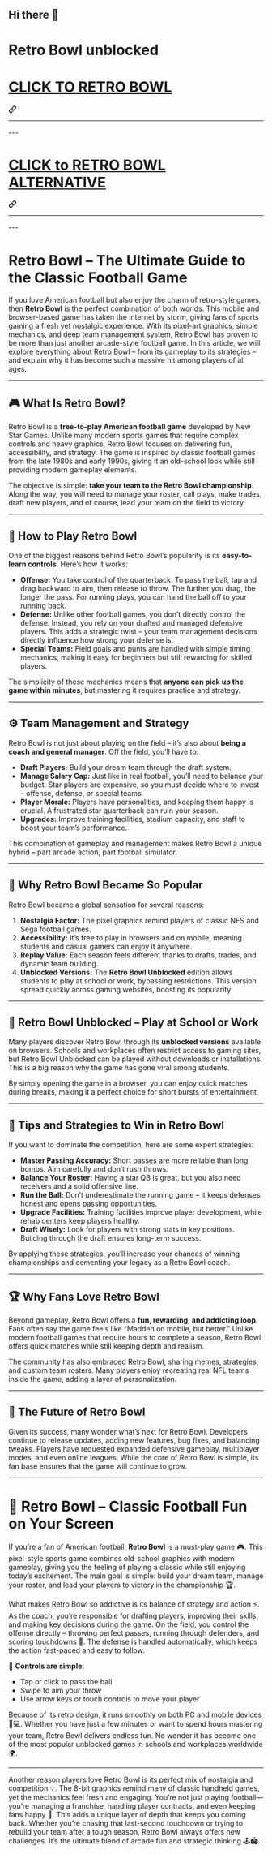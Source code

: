 ## Hi there 👋

# Retro Bowl unblocked
<div class="markdown-heading" dir="auto"><h1 class="heading-element" dir="auto"><a href="https://lessonhub.guru" rel="nofollow">CLICK TO RETRO BOWL</a></h1><a id="user-content-click-to-play-game" class="anchor" aria-label="Permalink: CLICK TO PLAY GAME" href="#click-to-play-game"><svg class="octicon octicon-link" viewBox="0 0 16 16" version="1.1" width="16" height="16" aria-hidden="true"><path d="m7.775 3.275 1.25-1.25a3.5 3.5 0 1 1 4.95 4.95l-2.5 2.5a3.5 3.5 0 0 1-4.95 0 .751.751 0 0 1 .018-1.042.751.751 0 0 1 1.042-.018 1.998 1.998 0 0 0 2.83 0l2.5-2.5a2.002 2.002 0 0 0-2.83-2.83l-1.25 1.25a.751.751 0 0 1-1.042-.018.751.751 0 0 1-.018-1.042Zm-4.69 9.64a1.998 1.998 0 0 0 2.83 0l1.25-1.25a.751.751 0 0 1 1.042.018.751.751 0 0 1 .018 1.042l-1.25 1.25a3.5 3.5 0 1 1-4.95-4.95l2.5-2.5a3.5 3.5 0 0 1 4.95 0 .751.751 0 0 1-.018 1.042.751.751 0 0 1-1.042.018 1.998 1.998 0 0 0-2.83 0l-2.5 2.5a1.998 1.998 0 0 0 0 2.83Z"></path></svg></a></div>
<hr>---
<div class="markdown-heading" dir="auto"><h1 class="heading-element" dir="auto"><a href="https://k12guru.nl" rel="nofollow">CLICK to RETRO BOWL ALTERNATIVE</a></h1><a id="user-content-click-2-play-unb-games" class="anchor" aria-label="Permalink: CLICK 2 PLAY UNB GAMES" href="#click-2-play-unb-games"><svg class="octicon octicon-link" viewBox="0 0 16 16" version="1.1" width="16" height="16" aria-hidden="true"><path d="m7.775 3.275 1.25-1.25a3.5 3.5 0 1 1 4.95 4.95l-2.5 2.5a3.5 3.5 0 0 1-4.95 0 .751.751 0 0 1 .018-1.042.751.751 0 0 1 1.042-.018 1.998 1.998 0 0 0 2.83 0l2.5-2.5a2.002 2.002 0 0 0-2.83-2.83l-1.25 1.25a.751.751 0 0 1-1.042-.018.751.751 0 0 1-.018-1.042Zm-4.69 9.64a1.998 1.998 0 0 0 2.83 0l1.25-1.25a.751.751 0 0 1 1.042.018.751.751 0 0 1 .018 1.042l-1.25 1.25a3.5 3.5 0 1 1-4.95-4.95l2.5-2.5a3.5 3.5 0 0 1 4.95 0 .751.751 0 0 1-.018 1.042.751.751 0 0 1-1.042.018 1.998 1.998 0 0 0-2.83 0l-2.5 2.5a1.998 1.998 0 0 0 0 2.83Z"></path></svg></a></div>
<hr>
---

# Retro Bowl – The Ultimate Guide to the Classic Football Game

If you love American football but also enjoy the charm of retro-style games, then **Retro Bowl** is the perfect combination of both worlds. This mobile and browser-based game has taken the internet by storm, giving fans of sports gaming a fresh yet nostalgic experience. With its pixel-art graphics, simple mechanics, and deep team management system, Retro Bowl has proven to be more than just another arcade-style football game. In this article, we will explore everything about Retro Bowl – from its gameplay to its strategies – and explain why it has become such a massive hit among players of all ages.

---

## 🎮 What Is Retro Bowl?

Retro Bowl is a **free-to-play American football game** developed by New Star Games. Unlike many modern sports games that require complex controls and heavy graphics, Retro Bowl focuses on delivering fun, accessibility, and strategy. The game is inspired by classic football games from the late 1980s and early 1990s, giving it an old-school look while still providing modern gameplay elements.

The objective is simple: **take your team to the Retro Bowl championship**. Along the way, you will need to manage your roster, call plays, make trades, draft new players, and of course, lead your team on the field to victory.

---

## 🏈 How to Play Retro Bowl

One of the biggest reasons behind Retro Bowl’s popularity is its **easy-to-learn controls**. Here’s how it works:

* **Offense:** You take control of the quarterback. To pass the ball, tap and drag backward to aim, then release to throw. The further you drag, the longer the pass. For running plays, you can hand the ball off to your running back.
* **Defense:** Unlike other football games, you don’t directly control the defense. Instead, you rely on your drafted and managed defensive players. This adds a strategic twist – your team management decisions directly influence how strong your defense is.
* **Special Teams:** Field goals and punts are handled with simple timing mechanics, making it easy for beginners but still rewarding for skilled players.

The simplicity of these mechanics means that **anyone can pick up the game within minutes**, but mastering it requires practice and strategy.

---

## ⚙️ Team Management and Strategy

Retro Bowl is not just about playing on the field – it’s also about **being a coach and general manager**. Off the field, you’ll have to:

* **Draft Players:** Build your dream team through the draft system.
* **Manage Salary Cap:** Just like in real football, you’ll need to balance your budget. Star players are expensive, so you must decide where to invest – offense, defense, or special teams.
* **Player Morale:** Players have personalities, and keeping them happy is crucial. A frustrated star quarterback can ruin your season.
* **Upgrades:** Improve training facilities, stadium capacity, and staff to boost your team’s performance.

This combination of gameplay and management makes Retro Bowl a unique hybrid – part arcade action, part football simulator.

---

## 🌟 Why Retro Bowl Became So Popular

Retro Bowl became a global sensation for several reasons:

1. **Nostalgia Factor:** The pixel graphics remind players of classic NES and Sega football games.
2. **Accessibility:** It’s free to play in browsers and on mobile, meaning students and casual gamers can enjoy it anywhere.
3. **Replay Value:** Each season feels different thanks to drafts, trades, and dynamic team building.
4. **Unblocked Versions:** The **Retro Bowl Unblocked** edition allows students to play at school or work, bypassing restrictions. This version spread quickly across gaming websites, boosting its popularity.

---

## 📱 Retro Bowl Unblocked – Play at School or Work

Many players discover Retro Bowl through its **unblocked versions** available on browsers. Schools and workplaces often restrict access to gaming sites, but Retro Bowl Unblocked can be played without downloads or installations. This is a big reason why the game has gone viral among students.

By simply opening the game in a browser, you can enjoy quick matches during breaks, making it a perfect choice for short bursts of entertainment.

---

## 🧠 Tips and Strategies to Win in Retro Bowl

If you want to dominate the competition, here are some expert strategies:

* **Master Passing Accuracy:** Short passes are more reliable than long bombs. Aim carefully and don’t rush throws.
* **Balance Your Roster:** Having a star QB is great, but you also need receivers and a solid offensive line.
* **Run the Ball:** Don’t underestimate the running game – it keeps defenses honest and opens passing opportunities.
* **Upgrade Facilities:** Training facilities improve player development, while rehab centers keep players healthy.
* **Draft Wisely:** Look for players with strong stats in key positions. Building through the draft ensures long-term success.

By applying these strategies, you’ll increase your chances of winning championships and cementing your legacy as a Retro Bowl coach.

---

## 🏆 Why Fans Love Retro Bowl

Beyond gameplay, Retro Bowl offers a **fun, rewarding, and addicting loop**. Fans often say the game feels like “Madden on mobile, but better.” Unlike modern football games that require hours to complete a season, Retro Bowl offers quick matches while still keeping depth and realism.

The community has also embraced Retro Bowl, sharing memes, strategies, and custom team rosters. Many players enjoy recreating real NFL teams inside the game, adding a layer of personalization.

---

## 🔮 The Future of Retro Bowl

Given its success, many wonder what’s next for Retro Bowl. Developers continue to release updates, adding new features, bug fixes, and balancing tweaks. Players have requested expanded defensive gameplay, multiplayer modes, and even online leagues. While the core of Retro Bowl is simple, its fan base ensures that the game will continue to grow.

---

# 🏈 Retro Bowl – Classic Football Fun on Your Screen

If you’re a fan of American football, **Retro Bowl** is a must-play game 🎮. This pixel-style sports game combines old-school graphics with modern gameplay, giving you the feeling of playing a classic while still enjoying today’s excitement. The main goal is simple: build your dream team, manage your roster, and lead your players to victory in the championship 🏆.

What makes Retro Bowl so addictive is its balance of strategy and action ⚡. As the coach, you’re responsible for drafting players, improving their skills, and making key decisions during the game. On the field, you control the offense directly – throwing perfect passes, running through defenders, and scoring touchdowns 🚀. The defense is handled automatically, which keeps the action fast-paced and easy to follow.

🎯 **Controls are simple**:

* Tap or click to pass the ball
* Swipe to aim your throw
* Use arrow keys or touch controls to move your player

Because of its retro design, it runs smoothly on both PC and mobile devices 📱💻. Whether you have just a few minutes or want to spend hours mastering your team, Retro Bowl delivers endless fun. No wonder it has become one of the most popular unblocked games in schools and workplaces worldwide 🌍.

---
Another reason players love Retro Bowl is its perfect mix of nostalgia and competition 💡. The 8-bit graphics remind many of classic handheld games, yet the mechanics feel fresh and engaging. You’re not just playing football—you’re managing a franchise, handling player contracts, and even keeping fans happy 🎉. This adds a unique layer of depth that keeps you coming back. Whether you’re chasing that last-second touchdown or trying to rebuild your team after a tough season, Retro Bowl always offers new challenges. It’s the ultimate blend of arcade fun and strategic thinking 🕹️🏟️.
